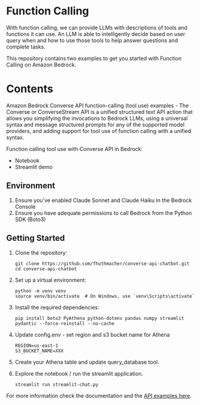 # Function Calling
With function calling, we can provide LLMs with descriptions of tools and functions it can use. An LLM is able to intelligently decide based on user query when and how to use those tools to help answer questions and complete tasks.

This repository contains two examples to get you started with Function Calling on Amazon Bedrock.

# Contents
Amazon Bedrock Converse API function-calling (tool use) examples - The Converse or ConverseStream API is a unified structured text API action that allows you simplifying the invocations to Bedrock LLMs, using a universal syntax and message structured prompts for any of the supported model providers, and adding support for tool use of function calling with a unified syntax. 

Function calling tool use with Converse API in Bedrock:
- Notebook
- Streamlit demo

## Environment
1. Ensure you've enabled Claude Sonnet and Claude Haiku in the Bedrock Console
2. Ensure you have adequate permissions to call Bedrock from the Python SDK (Boto3)

## Getting Started
1. Clone the repository:
   ```
   git clone https://github.com/fhuthmacher/converse-api-chatbot.git
   cd converse-api-chatbot
   ```

2. Set up a virtual environment:
   ```
   python -m venv venv
   source venv/bin/activate  # On Windows, use `venv\Scripts\activate`
   ```

3. Install the required dependencies:
   ```
   pip install boto3 PyAthena python-dotenv pandas numpy streamlit pydantic --force-reinstall --no-cache
   ```

4. Update config.env - set region and s3 bucket name for Athena
   ```
   REGION=us-east-1
   S3_BUCKET_NAME=XXX
   ```
5. Create your Athena table and update query_database tool.

6. Explore the notebook / run the streamlit application.
   ```
   streamlit run streamlit-chat.py
   ```

For more information check the documentation and the [API examples here](https://github.com/aws-samples/amazon-bedrock-samples/tree/main/function-calling).